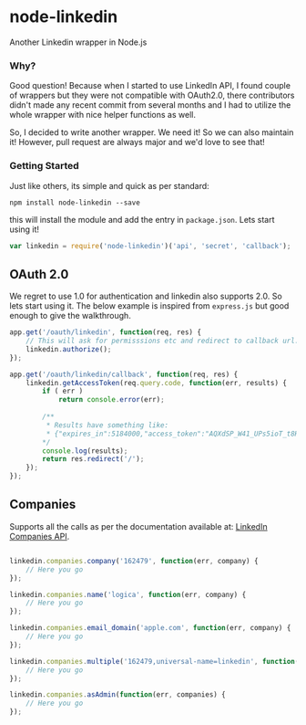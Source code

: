 node-linkedin
==============

Another Linkedin wrapper in Node.js

### Why?
Good question! Because when I started to use LinkedIn API, I found couple of wrappers but they were not compatible with OAuth2.0, there contributors didn't made any recent commit from several months and I had to utilize the whole wrapper with nice helper functions as well.

So, I decided to write another wrapper. We need it! So we can also maintain it! However, pull request are always major and we'd love to see that!

### Getting Started

Just like others, its simple and quick as per standard:

`npm install node-linkedin --save`

this will install the module and add the entry in `package.json`. Lets start using it!

```javascript
var linkedin = require('node-linkedin')('api', 'secret', 'callback');
```

## OAuth 2.0

We regret to use 1.0 for authentication and linkedin also supports 2.0. So lets start using it. The below example is inspired from `express.js` but good enough to give the walkthrough.

```javascript
app.get('/oauth/linkedin', function(req, res) {
    // This will ask for permisssions etc and redirect to callback url.
    linkedin.authorize();
});

app.get('/oauth/linkedin/callback', function(req, res) {
    linkedin.getAccessToken(req.query.code, function(err, results) {
        if ( err )
            return console.error(err);
        
        /**
         * Results have something like:
         * {"expires_in":5184000,"access_token":"AQXdSP_W41_UPs5ioT_t8HESyODB4FqbkJ8LrV_5mff4gPODzOYR"}
        */
        console.log(results);
        return res.redirect('/');
    });
});
```

## Companies

Supports all the calls as per the documentation available at: [LinkedIn Companies API](http://developer.linkedin.com/documents/company-lookup-api-and-fields).

```javascript

linkedin.companies.company('162479', function(err, company) {
    // Here you go
});

linkedin.companies.name('logica', function(err, company) {
    // Here you go
});

linkedin.companies.email_domain('apple.com', function(err, company) {
    // Here you go
});

linkedin.companies.multiple('162479,universal-name=linkedin', function(err, companies) {
    // Here you go
});

linkedin.companies.asAdmin(function(err, companies) {
    // Here you go
});
```